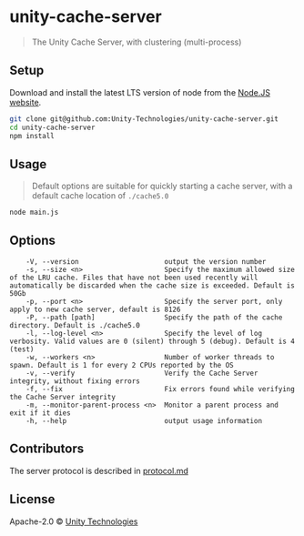 # unity-cache-server
> The Unity Cache Server, with clustering (multi-process)

## Setup
Download and install the latest LTS version of node from the [Node.JS website](https://nodejs.org/en/download/).

```bash
git clone git@github.com:Unity-Technologies/unity-cache-server.git
cd unity-cache-server
npm install
```
## Usage
>Default options are suitable for quickly starting a cache server, with a default cache location of `./cache5.0`
```bash
node main.js
```

## Options
```
    -V, --version                     output the version number
    -s, --size <n>                    Specify the maximum allowed size of the LRU cache. Files that have not been used recently will automatically be discarded when the cache size is exceeded. Default is 50Gb
    -p, --port <n>                    Specify the server port, only apply to new cache server, default is 8126
    -P, --path [path]                 Specify the path of the cache directory. Default is ./cache5.0
    -l, --log-level <n>               Specify the level of log verbosity. Valid values are 0 (silent) through 5 (debug). Default is 4 (test)
    -w, --workers <n>                 Number of worker threads to spawn. Default is 1 for every 2 CPUs reported by the OS
    -v, --verify                      Verify the Cache Server integrity, without fixing errors
    -f, --fix                         Fix errors found while verifying the Cache Server integrity
    -m, --monitor-parent-process <n>  Monitor a parent process and exit if it dies
    -h, --help                        output usage information
```

## Contributors

The server protocol is described in [protocol.md](./protocol.md)

## License

Apache-2.0 © [Unity Technologies](http://www.unity3d.com)
